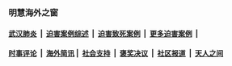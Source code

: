 
### 明慧海外之窗

####  [武汉肺炎](indexes/365.md?t=02150700) &nbsp;|&nbsp;  [迫害案例综述](indexes/328.md?t=02150700) &nbsp;|&nbsp; [迫害致死案例](indexes/277.md?t=02150700)  &nbsp;|&nbsp; [更多迫害案例](indexes/81.md?t=02150700)  &nbsp;|&nbsp; 
####  [时事评论](indexes/19.md?t=02150700) &nbsp;|&nbsp; [海外简讯](indexes/245.md?t=02150700)&nbsp;|&nbsp;  [社会支持](indexes/140.md?t=02150700) &nbsp;|&nbsp; [褒奖决议](indexes/282.md?t=02150700) &nbsp;|&nbsp; [社区报道](indexes/91.md?t=02150700)  &nbsp;|&nbsp; [天人之间](indexes/78.md?t=02150700) 

